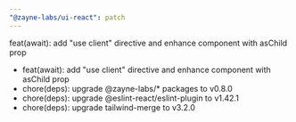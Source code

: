 ```yaml
---
"@zayne-labs/ui-react": patch
---
```


feat(await): add "use client" directive and enhance component with asChild prop

- feat(await): add "use client" directive and enhance component with asChild prop
- chore(deps): upgrade @zayne-labs/\* packages to v0.8.0
- chore(deps): upgrade @eslint-react/eslint-plugin to v1.42.1
- chore(deps): upgrade tailwind-merge to v3.2.0
